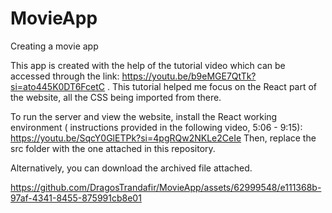 # MovieApp
Creating a movie app

This app is created with the help of the tutorial video which can be accessed through the link: https://youtu.be/b9eMGE7QtTk?si=ato445K0DT6FcetC . This tutorial helped me focus on the React part of the website, all the CSS being imported from there.



To run the server and view the website, install the React working environment ( instructions provided in the following video, 5:06 - 9:15): https://youtu.be/SqcY0GlETPk?si=4pgRQw2NKLe2CeIe
Then, replace the src folder with the one attached in this repository.

Alternatively, you can download the archived file attached.


https://github.com/DragosTrandafir/MovieApp/assets/62999548/e111368b-97af-4341-8455-875991cb8e01

